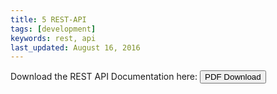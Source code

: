 ```yaml
---
title: 5 REST-API
tags: [development]
keywords: rest, api
last_updated: August 16, 2016
---
```


Download the REST API Documentation here:
<a target="_blank" class="noCrossRef" href="files/{{site.pdf_rest_api_file_name}}"><button type="button" class="btn btn-default" aria-label="Left Align"><span class="ion ion-archive" aria-hidden="true"></span> PDF Download</button></a>
